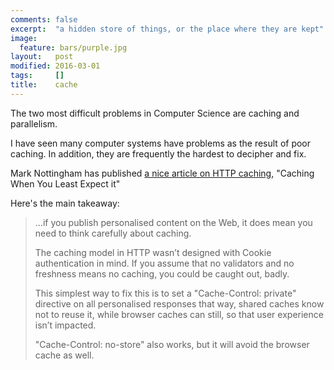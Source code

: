 ```yaml
---
comments: false
excerpt:  "a hidden store of things, or the place where they are kept"
image:
  feature: bars/purple.jpg
layout:   post
modified: 2016-03-01
tags:     []
title:    cache
---
```


The two most difficult problems in Computer Science are caching and parallelism.

I have seen many computer systems have problems as the result of poor caching.  In addition, they are frequently the hardest to decipher and fix.

Mark Nottingham has published [a nice article on HTTP caching](http://www.mnot.net/blog/2009/02/24/unintended_caching), "Caching When You Least Expect it"

Here's the main takeaway:

> ...if you publish personalised content on the Web, it does mean you need to think carefully about caching.
>
> The caching model in HTTP wasn’t designed with Cookie authentication in mind. If you assume that no validators
> and no freshness means no caching, you could be caught out, badly.
>
> This simplest way to fix this is to set a "Cache-Control: private" directive on all personalised responses
> that way, shared caches know not to reuse it, while browser caches can still, so that user experience isn’t impacted.
>
> "Cache-Control: no-store" also works, but it will avoid the browser cache as well.

